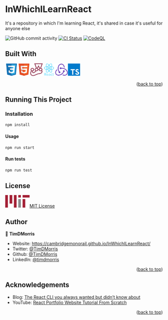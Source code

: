 <div id="top"></div>

# InWhichILearnReact

It's a repository in which I'm learning React, it's shared in case it's useful for anyone else

<p>

![GitHub commit activity](https://img.shields.io/github/commit-activity/m/timdmorris/InWhichILearnReact)
[![CI Status](https://github.com/TimDMorris/InWhichILearnReact/workflows/build-and-deploy/badge.svg)](https://github.com/TimDMorris/InWhichILearnReact/actions)
[![CodeQL](https://github.com/TimDMorris/InWhichILearnReact/actions/workflows/codeql-analysis.yml/badge.svg)](https://github.com/TimDMorris/InWhichILearnReact/actions/workflows/codeql-analysis.yml)

</p>

## Built With

<a href="https://developer.mozilla.org/en-US/docs/Web/CSS"><img src="https://raw.githubusercontent.com/devicons/devicon/master/icons/css3/css3-original.svg" height="40px" width="40px" /></a><a href="https://developer.mozilla.org/en-US/docs/Web/HTML"><img src="https://raw.githubusercontent.com/devicons/devicon/master/icons/html5/html5-original.svg" height="40px" width="40px" /></a><a href="https://jestjs.io/"><img src="https://raw.githubusercontent.com/devicons/devicon/master/icons/jest/jest-plain.svg" height="40px" width="40px" /></a><a href="https://reactjs.org/"><img src="https://raw.githubusercontent.com/devicons/devicon/master/icons/react/react-original-wordmark.svg" height="40px" width="40px" /></a><a href="https://redux.js.org/"><img src="https://raw.githubusercontent.com/devicons/devicon/master/icons/redux/redux-original.svg" height="40px" width="40px" /></a><a href="https://www.typescriptlang.org/"><img src="https://raw.githubusercontent.com/devicons/devicon/master/icons/typescript/typescript-original.svg" height="40px" width="40px" /></a>

<p align="right">(<a href="#top">back to top</a>)</p>

## Running This Project

### Installation

```sh
npm install
```

#### Usage

```sh
npm run start
```

#### Run tests

```sh
npm run test
```

## License

<a href="https://choosealicense.com/licenses/mit/"><img src="https://raw.githubusercontent.com/johnturner4004/readme-generator/master/src/components/assets/images/mit.svg" height=40 />MIT License</a>

## Author

👤 **TimDMorris**

- Website: <https://cambridgemonorail.github.io/InWhichILearnReact/>
- Twitter: [@TimDMorris](https://twitter.com/TimDMorris)
- Github: [@TimDMorris](https://github.com/TimDMorris)
- LinkedIn: [@timdmorris](https://linkedin.com/in/timdmorris)

<p align="right">(<a href="#top">back to top</a>)</p>

## Acknowledgements

- Blog: [The React CLI you always wanted but didn’t know about](https://blog.nrwl.io/the-react-cli-you-always-wanted-but-didnt-know-about-eaa2494aab9e)
- YouTube: [React Portfolio Website Tutorial From Scratch](https://www.youtube.com/watch?v=G-Cr00UYokU)

<p align="right">(<a href="#top">back to top</a>)</p>
